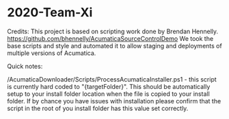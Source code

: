 # 2020-Team-Xi

Credits:
This project is based on scripting work done by Brendan Hennelly. https://github.com/bhennelly/AcumaticaSourceControlDemo
We took the base scripts and style and automated it to allow staging and deployments of multiple versions of Acumatica.

Quick notes: 

/AcumaticaDownloader/Scripts/ProcessAcumaticaInstaller.ps1 - this script is currently hard coded to "{targetFolder}". 
This should be automatically setup to your install folder location when the file is copied to your install folder. 
If by chance you have issues with installation please confirm that the script in the root of you install folder has this value set correctly.

